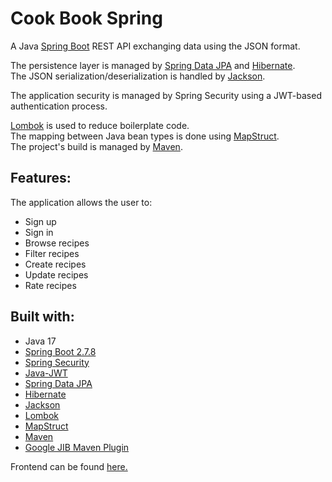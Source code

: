 # Cook Book Spring

A Java [Spring Boot](https://spring.io/projects/spring-boot) REST API exchanging data using the JSON format.

The persistence layer is managed by [Spring Data JPA](https://spring.io/projects/spring-data-jpa) and [Hibernate](https://hibernate.org).  
The JSON serialization/deserialization is handled by [Jackson](https://github.com/FasterXML/jackson).  

The application security is managed by Spring Security using a JWT-based authentication process.

[Lombok](https://projectlombok.org) is used to reduce boilerplate code.  
The mapping between Java bean types is done using [MapStruct](https://mapstruct.org).  
The project's build is managed by [Maven](https://maven.apache.org).  

## Features:
The application allows the user to:
- Sign up
- Sign in
- Browse recipes
- Filter recipes
- Create recipes
- Update recipes
- Rate recipes

## Built with:
- Java 17
- [Spring Boot 2.7.8](https://spring.io/projects/spring-boot)
- [Spring Security](https://docs.spring.io/spring-security/reference/index.html)
- [Java-JWT](https://github.com/auth0/java-jwt)
- [Spring Data JPA](https://spring.io/projects/spring-data-jpa)
- [Hibernate](https://hibernate.org)
- [Jackson](https://github.com/FasterXML/jackson)
- [Lombok](https://projectlombok.org)
- [MapStruct](https://mapstruct.org)
- [Maven](https://maven.apache.org)
- [Google JIB Maven Plugin](https://github.com/GoogleContainerTools/jib/tree/master/jib-maven-plugin)

Frontend can be found [here.](https://github.com/qble2/cook-book-angular-app)
